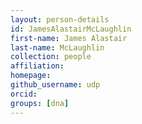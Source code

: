 ```yaml
---
layout: person-details
id: JamesAlastairMcLaughlin
first-name: James Alastair
last-name: McLaughlin
collection: people
affiliation:
homepage:
github_username: udp
orcid:
groups: [dna]
---
```

